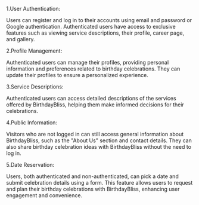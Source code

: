 1.User Authentication:

Users can register and log in to their accounts using email and password or Google authentication.
Authenticated users have access to exclusive features such as viewing service descriptions, their profile, career page, and gallery.

2.Profile Management:

Authenticated users can manage their profiles, providing personal information and preferences related to birthday celebrations.
They can update their profiles to ensure a personalized experience.

3.Service Descriptions:

Authenticated users can access detailed descriptions of the services offered by BirthdayBliss, helping them make informed decisions for their celebrations.

4.Public Information:

Visitors who are not logged in can still access general information about BirthdayBliss, such as the "About Us" section and contact details.
They can also share birthday celebration ideas with BirthdayBliss without the need to log in.

5.Date Reservation:

Users, both authenticated and non-authenticated, can pick a date and submit celebration details using a form.
This feature allows users to request and plan their birthday celebrations with BirthdayBliss, enhancing user engagement and convenience.
